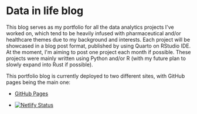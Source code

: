 # Data in life blog

This blog serves as my portfolio for all the data analytics projects I've worked on, which tend to be heavily infused with pharmaceutical and/or healthcare themes due to my background and interests. Each project will be showcased in a blog post format, published by using Quarto on RStudio IDE. At the moment, I'm aiming to post one project each month if possible. These projects were mainly written using Python and/or R (with my future plan to slowly expand into Rust if possible).

This portfolio blog is currently deployed to two different sites, with GitHub pages being the main one:

-   [GitHub Pages](https://jhylin.github.io/Data-analytics-and-research-blog/)

-   [![Netlify Status](https://api.netlify.com/api/v1/badges/d3b71cd0-57df-42aa-b0f2-464e901b9359/deploy-status?branch=main)](https://app.netlify.com/sites/jhylin-portfolio/deploys)

